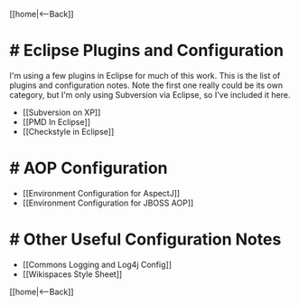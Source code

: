 [[home|<--Back]]

# # Eclipse Plugins and Configuration 
I'm using a few plugins in Eclipse for much of this work. This is the list of plugins and configuration notes. Note the first one really could be its own category, but I'm only using Subversion via Eclipse, so I've included it here.

* [[Subversion on XP]]
* [[PMD In Eclipse]]
* [[Checkstyle in Eclipse]]

# # AOP Configuration 
* [[Environment Configuration for AspectJ]]
* [[Environment Configuration for JBOSS AOP]]

# # Other Useful Configuration Notes 
* [[Commons Logging and Log4j Config]]
* [[Wikispaces Style Sheet]]

[[home|<--Back]]